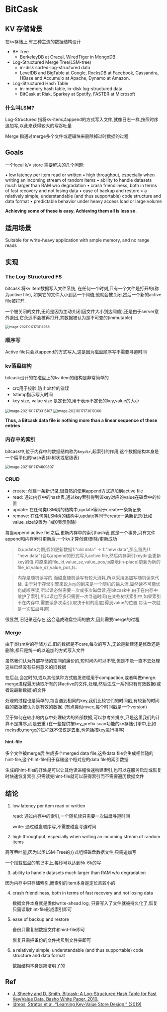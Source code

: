 # BitCask

> 

## KV 存储背景

在kv存储上,有三种主流的数据结构设计

- B+ Tree
  - BerkeleyDB at Oracal, WiredTiger in MongoDB
- Log-Structured Merge Tree(LSM-tree)
  - in-disk sorted-log-structured data
  - LevelDB and BigTable at Google, RocksDB at Facebook, Cassandra, HBase and Accumulo at Apache, Dynamo at Amazon.
- Log-Structured Hash Table
  - in-memory hash table, in-disk log-structured data
  - BitCask at Riak, Sparkey at Spotify, FASTER at Microsoft

### 什么叫LSM?

Log-Structured 指将kv-item以append的方式写入文件,就像日志一样,按照时序追加写,以此来获得较大的写吞吐量

Merge 指通过merge多个文件或逻辑块来删除掉过时数据的过程

## Goals

一个local k/v store 需要解决的几个问题:

• low latency per item read or written
• high throughput, especially when writing an incoming stream of random items
• ability to handle datasets much larger than RAM w/o degradation
• crash friendliness, both in terms of fast recovery and not losing data
• ease of backup and restore
• a relatively simple, understandable (and thus supportable) code structure and data format
• predictable behavior under heavy access load or large volume

**Achieving some of these is easy. Achieving them all is less so.**

## 适用场景

Suitable for write-heavy application with ample memory, and no range reads

## 实现

### The Log-Structured FS

bitcask 将kv item数据写入文件系统, 在任何一个时刻,只有一个文件是打开的(称为active file), 如果它的文件大小到达一个阈值,他就会被关闭,然后一个新的active file被打开.

一个被关闭的文件,无论是因为主动关闭(因文件大小到达阈值),还是由于server意外退出,它永远不会被再打开,其数据被认为是不可变的(immutable)

<img src="C:\Users\salvare000\AppData\Roaming\Typora\typora-user-images\image-20211017173114988.png" alt="image-20211017173114988" style="zoom:75%;" />

### 顺序写

Active file只会以append的方式写入,这是因为磁盘顺序写不需要寻道时间

### kv落盘结构

bitcask设计的在磁盘上的kv item的结构是非常简单的

- crc用于校验,防止bit位的错误
- tstamp指示写入时间
- key size, value size 是定长的,用于表示不定长的key,value的大小

<img src="C:\Users\salvare000\AppData\Roaming\Typora\typora-user-images\image-20211017173315107.png" alt="image-20211017173315107" style="zoom:80%;" />

<img src="C:\Users\salvare000\AppData\Roaming\Typora\typora-user-images\image-20211017173619360.png" alt="image-20211017173619360" style="zoom:80%;" />

**Thus, a Bitcask data file is nothing more than a linear sequence of these entries**

### 内存中的索引

bitcask中,位于内存中的数据结构称为`keydir`,起索引的作用,这个数据结构本身是一个扁平化的hash表(非树状或层级表)

<img src="C:\Users\salvare000\AppData\Roaming\Typora\typora-user-images\image-20211017174609807.png" alt="image-20211017174609807" style="zoom:80%;" />

### CRUD

- create: 创建一条新记录,很自然的使用append方式追加到active file
- read: 通过内存中的hash表,通过key索引得到该key对应的value在磁盘中的位置
- update: 在任何类LSM树的结构中,update等同于create一条新记录
- remove: 在任何类LSM树的结构中,update等同于create一条新记录(比如value_size设置为-1或0表示删除)

每当append active fiel之后,更新内存中的索引hash表,这是一个事务,只有文件append和内存索引更新后,一个kv才算创建/删除/更新成功

> 以update为例,假如更新数据1:"old data" -> 1:"new data",那么首先{1: "new data"}会以append的形式写入active file,然后内存索引keydir会更新key的值,将原来的file_id,value_sz,value_pos,ts原地(in-place)更新为新的file_id,value_sz,value_pos,ts.

>  内存是随机读写的,而磁盘随机读写有较大消耗,所以采用追加写随机读来代替. 由于对于存储引擎来说,key的到来是一个随机的输入流,显然读不可能优化成顺序读,所以读必然需要一次或多次磁盘读,在bitcask中,由于在内存中维护了索引,所以读也至多只需要一次寻道时间(在某些树状索引中,如果索引不在内存中,需要读多次索引(取决于树的高度)得到value的位置,每读一次就是一次磁盘寻道)

很显然,旧记录还存在,这会造成磁盘空间的放大,因此需要merge的过程



### Merge

由于类lsm树的存储方式,旧的数据是不care,每次的写入,无论是新建还是修改还是删除,都只是统一的以追加的方式写入文件

虽然我们认为外部存储的空间的廉价的,短时间内可以不管,但是不能一直不去处理这些已经没有任何意义的旧数据

在后台,会定时的,或以其他某种方式触发进程用于compaction,或者叫做merge. merge进程遍历读取所有的非active的文件,处理,然后生成一系列只有有效数据(或者说最新数据)的文件

处理的过程也是简单的,每当遇到相同的key,我们比较它们的时间戳,有较新的时间戳的数据被认为是有效的数据. (有点类似mvcc,每个时间戳是一个version)

至于如何在较小的内存中处理较大的外部数据,可以参考外排序,只是这里我们的计算不是排序,而是去重.(在一些提供按key_prefix scan功能的kv存储引擎中,比如rocksdb,merge的过程就不仅仅是去重,也包括按key进行排序)

#### hint-file

多个文件被merge后,生成多个merged data file,这些data file会生成相伴随的hint-file,这个hint-file用于存储这个相对应的data file的索引数据

生成的hint-file的好处是可以让其他读进程快速构建索引,也可以在服务启动或恢复时快速恢复索引,只需读完hint-file就可以获得索引而不需要遍历数据文件

## 结论

1. low latency per item read or written

   read: 通过内存中的索引,一个随机读只需要一次磁盘寻道时间

   write: 通过磁盘顺序写,不需要磁盘寻道时间

2.  high throughput, especially when writing an incoming stream of random items

   高写吞吐量,因为以类LSM-Tree的方式组织磁盘数据文件,只需追加写

   一个搭载磁盘的笔记本上,每秒可以达到5k-6k的写

3.  ability to handle datasets much larger than RAM w/o degradation

   因为内存中只存储索引,而索引的item本身是定长且较小的

4. crash friendliness, both in terms of fast recovery and not losing data

   数据文件本身就是类似write-ahead log, 只要写入了文件就被持久化了,恢复只需读取hint-file形成索引即可

5. ease of backup and restore

   备份只需复制数据文件和hint-file即可

   恢复只需把备份的文件拷贝到文件夹即可

6. a relatively simple, understandable (and thus supportable) code structure and data format

   数据结构本身是简洁明了的

## Ref

- [J. Sheehy and D. Smith. Bitcask: A Log-Structured Hash Table for
  Fast Key/Value Data. Basho White Paper, 2010.](https://riak.com/assets/bitcask-intro.pdf)
- [Idreos, Stratos et al. “Learning Key-Value Store Design.” (2019)](https://arxiv.org/pdf/1907.05443.pdf)

